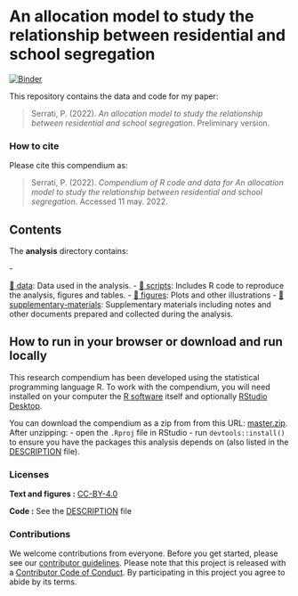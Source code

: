 
# An allocation model to study the relationship between residential and school segregation

[![Binder](https://mybinder.org/badge_logo.svg)](https://mybinder.org/v2/gh/estedeahora/allocationmodel/main?urlpath=rstudio)

This repository contains the data and code for my paper:

> Serrati, P. (2022). *An allocation model to study the relationship
> between residential and school segregation*. Preliminary version.
> <!-- Name of journal/book <https://doi.org/xxx/xxx> -->

<!-- Our pre-print is online here: -->
<!-- > Authors, (YYYY). _An allocation model to study the relationship between residential and school segregation_. Name of journal/book, Accessed 11 may. 2022. Online at <https://doi.org/xxx/xxx> -->

### How to cite

Please cite this compendium as:

> Serrati, P. (2022). *Compendium of R code and data for An allocation
> model to study the relationship between residential and school
> segregation*. Accessed 11 may. 2022.
> <!-- Online at <https://doi.org/xxx/xxx> -->

## Contents

The **analysis** directory contains:

<!-- - [:file\_folder: paper](/analysis/paper): R Markdown source document for manuscript. Includes code to reproduce the figures and tables generated by the analysis. It also has a rendered version, `paper.docx`, suitable for reading (the code is replaced by figures and tables in this file) --> -
[:file_folder: data](/analysis/data): Data used in the analysis. -
[:file_folder: scripts](/analysis/scripts): Includes R code to reproduce
the analysis, figures and tables. - [:file_folder:
figures](/analysis/figures): Plots and other illustrations -
[:file_folder:
supplementary-materials](/analysis/supplementary-materials):
Supplementary materials including notes and other documents prepared and
collected during the analysis.

## How to run in your browser or download and run locally

This research compendium has been developed using the statistical
programming language R. To work with the compendium, you will need
installed on your computer the [R
software](https://cloud.r-project.org/) itself and optionally [RStudio
Desktop](https://rstudio.com/products/rstudio/download/).

You can download the compendium as a zip from from this URL:
[master.zip](/archive/master.zip). After unzipping: - open the `.Rproj`
file in RStudio - run `devtools::install()` to ensure you have the
packages this analysis depends on (also listed in the
[DESCRIPTION](/DESCRIPTION) file).
<!-- - finally, open `analysis/paper.Rmd` and knit to produce the `paper.docx`, or run `rmarkdown::render("analysis/paper.Rmd")` in the R console -->

### Licenses

**Text and figures :**
[CC-BY-4.0](http://creativecommons.org/licenses/by/4.0/)

**Code :** See the [DESCRIPTION](DESCRIPTION) file

<!-- **Data :** [CC-BY-4.0](http://creativecommons.org/licenses/by/4.0/) -->

### Contributions

We welcome contributions from everyone. Before you get started, please
see our [contributor guidelines](CONTRIBUTING.md). Please note that this
project is released with a [Contributor Code of Conduct](CONDUCT.md). By
participating in this project you agree to abide by its terms.
